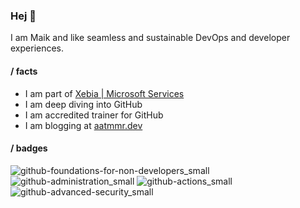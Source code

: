 ### Hej 🖖

I am Maik and like seamless and sustainable DevOps and developer experiences.

#### / facts

- I am part of [Xebia | Microsoft Services](https://xebia.com)
- I am deep diving into GitHub
- I am accredited trainer for GitHub
- I am blogging at [aatmmr.dev](https://aatmmr.dev)

#### / badges

![github-foundations-for-non-developers_small](https://github.com/aatmmr/aatmmr/assets/15815012/4af5a126-0010-4d4b-b1d9-b25c64deb2b5)
![github-administration_small](https://github.com/aatmmr/aatmmr/assets/15815012/890d62a5-00c5-44b4-a63b-66544d8b28e9)
![github-actions_small](https://github.com/aatmmr/aatmmr/assets/15815012/c49b5c3b-a083-4d56-bd14-b711c489de56)
![github-advanced-security_small](https://github.com/aatmmr/aatmmr/assets/15815012/de3b5d44-987e-444f-9e0c-a6a0a68b3e7c)
